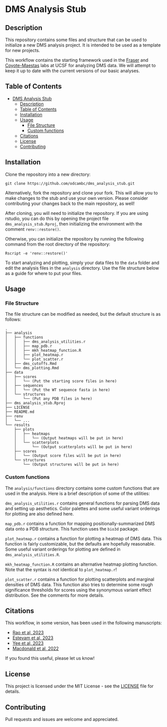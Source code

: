 # DMS Analysis Stub

## Description
This repository contains some files and structure that can be used to initialize a new DMS analysis project. It is intended to be used as a template for new projects.

  This workflow contains the starting framework used in the [Fraser](https://fraserlab.com/) and [Coyote-Maestas](https://www.wcoyotelab.com/) labs at UCSF for analyzing DMS data. We will attempt to keep it up to date with the current versions of our basic analyses.

## Table of Contents
- [DMS Analysis Stub](#dms-analysis-stub)
  - [Description](#description)
  - [Table of Contents](#table-of-contents)
  - [Installation](#installation)
  - [Usage](#usage)
    - [File Structure](#file-structure)
    - [Custom functions](#custom-functions)
  - [Citations](#citations)
  - [License](#license)
  - [Contributing](#contributing)

## Installation
Clone the repository into a new directory:
```
git clone https://github.com/odcambc/dms_analysis_stub.git
```
Alternatively, fork the repository and clone your fork. This will allow you to make changes to the stub and use your own version. Please consider contributing your changes back to the main repository, as well!

After cloning, you will need to initialize the repository. If you are using rstudio, you can do this by opening the project file `dms_analysis_stub.Rproj`, then initializing the environment with the comment `renv::restore()`.

Otherwise, you can initialize the repository by running the following command from the root directory of the repository:

```
Rscript -e 'renv::restore()'
```

To start analyzing and plotting, simply your data files to the `data` folder and edit the analysis files in the `analysis` directory. Use the file structure below as a guide for where to put your files.

## Usage
### File Structure
The file structure can be modified as needed, but the default structure is as follows:
```
.
├── analysis
│   ├── functions
│   │   ├── dms_analysis_utilities.r 
│   │   ├── map_pdb.r
│   │   ├── mkh_heatmap_function.R
│   │   ├── plot_heatmap.r
│   │   └── plot_scatter.r
│   ├── dms_cutoffs.Rmd
│   └── dms_plotting.Rmd
├── data
│   ├── scores
│   │   └── (Put the starting score files in here)
│   ├── sequences
│   │   └── (Put the WT sequence fasta in here)
│   └── structures
│       └── (Put any PDB files in here)
├── dms_analysis_stub.Rproj
├── LICENSE
├── README.md
├── renv
│   └── ...
└── results
    ├── plots
    │   ├── heatmaps
    │   │   └── (Output heatmaps will be put in here)
    │   └── scatterplots
    │       └── (Output scatterplots will be put in here)
    ├── scores
    │   └── (Output score files will be put in here)
    └── structures
        └── (Output structures will be put in here)
```

### Custom functions

The `analysis/functions` directory contains some custom functions that are used in the analysis. Here is a brief description of some of the utilities:

`dms_analysis_utilities.r` contains general functions for parsing DMS data and setting up aesthetics. Color palettes and
  some useful variant orderings for plotting are also defined here.

`map_pdb.r` contains a function for mapping positionally-summarized DMS data onto a PDB structure. This function uses the `bio3d` package.

`plot_heatmap.r` contains a function for plotting a heatmap of DMS data. This function is fairly customizable, but the defaults are hopefully reasonable. Some useful variant orderings for plotting are defined in `dms_analysis_utilities.R`.

`mkh_heatmap_function.R` contains an alternative heatmap plotting function. Note that the syntax is _not_ identical to `plot_heatmap.r`!

`plot_scatter.r` contains a function for plotting scatterplots and marginal densities of DMS data. This function also tries
to determine some rough significance thresholds for scores using
the synonymous variant effect distribution. See the comments for more details.

## Citations
This workflow, in some version, has been used in the following manuscripts:

- [Rao et al, 2023](https://www.biorxiv.org/content/10.1101/2023.10.24.562292v1)
- [Estevam et al, 2023](https://www.biorxiv.org/content/10.1101/2023.08.03.551866v1)
- [Yee et al, 2023](https://www.biorxiv.org/content/10.1101/2023.06.06.543963v1)
- [Macdonald et al, 2022](https://www.biorxiv.org/content/10.1101/2022.07.26.501589v1)

If you found this useful, please let us know!

## License
This project is licensed under the MIT License - see the [LICENSE](LICENSE.md) file for details.

## Contributing
Pull requests and issues are welcome and appreciated.
